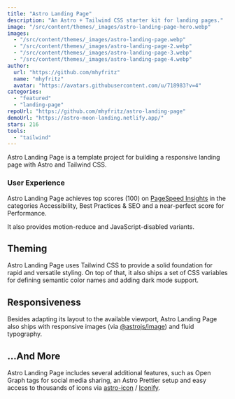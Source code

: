 ```yaml
---
title: "Astro Landing Page"
description: "An Astro + Tailwind CSS starter kit for landing pages."
image: "/src/content/themes/_images/astro-landing-page-hero.webp"
images:
  - "/src/content/themes/_images/astro-landing-page.webp"
  - "/src/content/themes/_images/astro-landing-page-2.webp"
  - "/src/content/themes/_images/astro-landing-page-3.webp"
  - "/src/content/themes/_images/astro-landing-page-4.webp"
author:
  url: "https://github.com/mhyfritz"
  name: "mhyfritz"
  avatar: "https://avatars.githubusercontent.com/u/718983?v=4"
categories:
  - "featured"
  - "landing-page"
repoUrl: "https://github.com/mhyfritz/astro-landing-page"
demoUrl: "https://astro-moon-landing.netlify.app/"
stars: 216
tools:
  - "tailwind"
---
```


<p>
  Astro Landing Page is a template project for building a responsive landing page with Astro and
  Tailwind CSS.
</p>
<h3>User Experience</h3>
<p>
  Astro Landing Page achieves top scores (100) on
  <a href="https://pagespeed.web.dev/" rel="noopener noreferrer" target="_blank"
    >PageSpeed Insights</a
  >
  in the categories Accessibility, Best Practices &amp; SEO and a near-perfect score for
  Performance.
</p>
<p>It also provides motion-reduce and JavaScript-disabled variants.</p>
<h2>Theming</h2>
<p>
  Astro Landing Page uses Tailwind CSS to provide a solid foundation for rapid and versatile
  styling. On top of that, it also ships a set of CSS variables for defining semantic color names
  and adding dark mode support.
</p>
<h2>Responsiveness</h2>
<p>
  Besides adapting its layout to the available viewport, Astro Landing Page also ships with
  responsive images (via
  <a
    href="https://docs.astro.build/guides/integrations-guide/image/"
    rel="noopener noreferrer"
    target="_blank"
    >@astrojs/image</a
  >) and fluid typography.
</p>
<h2>...And More</h2>
<p>
  Astro Landing Page includes several additional features, such as Open Graph tags for social media
  sharing, an Astro Prettier setup and easy access to thousands of icons via
  <a href="https://github.com/natemoo-re/astro-icon/" rel="noopener noreferrer" target="_blank"
    >astro-icon</a
  >
  / <a href="https://iconify.design/" rel="noopener noreferrer" target="_blank">Iconify</a>.
</p>
